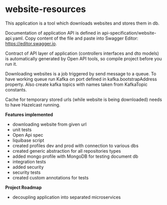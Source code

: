 # website-resources

This application is a tool which downloads websites and stores them in db.

Documentation of application API is defined in api-specification/website-api.yaml.
Copy content of the file and paste into Swagger Editor: https://editor.swagger.io.

Contract of API layer of application (controllers interfaces and dto models) is automatically generated by Open API 
tools, so compile project before you run it.

Downloading websites is a job triggered by send message to a queue. To have working queue run Kafka on port defined in 
kafka.bootstrapAddress property. Also create kafka topics with names taken from KafkaTopic constants.

Cache for temporary stored urls (while website is being downloaded) needs to have Hazelcast running.

**Features implemented**
 - downloading website from given url
 - unit tests
 - Open Api spec
 - liquibase script
 - created profiles dev and prod with connection to various dbs
 - created generic abstraction for all repositories types
 - added mongo profile with MongoDB for testing document db
 - integration tests
 - added security
 - security tests
 - created custom annotations for tests

**Project Roadmap**
 - decoupling application into separated microservices